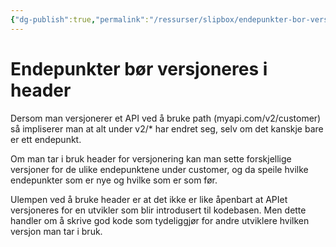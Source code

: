 ```yaml
---
{"dg-publish":true,"permalink":"/ressurser/slipbox/endepunkter-bor-versjoneres-i-header/","dgHomeLink":true,"dgPassFrontmatter":false}
---
```


# Endepunkter bør versjoneres i header

Dersom man versjonerer et API ved å bruke path (myapi.com/v2/customer) så impliserer man at alt under v2/* har endret seg, selv om det kanskje bare er ett endepunkt. 

Om man tar i bruk header for versjonering kan man sette forskjellige versjoner for de ulike endepunktene under customer, og da speile hvilke endepunkter som er nye og hvilke som er som før. 

Ulempen ved å bruke header er at det ikke er like åpenbart at APIet versjoneres for en utvikler som blir introdusert til kodebasen. Men dette handler om å skrive god kode som tydeliggjør for andre utviklere hvilken versjon man tar i bruk. 

